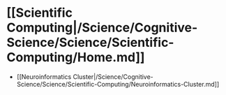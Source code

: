 # [[Scientific Computing|/Science/Cognitive-Science/Science/Scientific-Computing/Home.md]]
 * [[Neuroinformatics Cluster|/Science/Cognitive-Science/Science/Scientific-Computing/Neuroinformatics-Cluster.md]]

